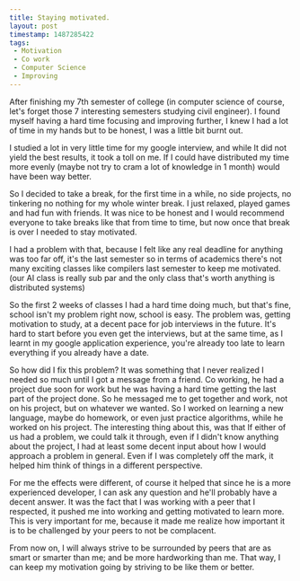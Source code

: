 ```yaml
---
title: Staying motivated.
layout: post
timestamp: 1487285422
tags:
 - Motivation
 - Co work
 - Computer Science
 - Improving
---
```


After finishing my 7th semester of college (in computer science of course, let's forget those 7 interesting semesters studying civil engineer). I found myself having a hard time focusing and improving further, I knew I had a lot of time in my hands but to be honest, I was a little bit burnt out.

I studied a lot in very little time for my google interview, and while It did not yield the best results, it took a toll on me. If I could have distributed my time more evenly (maybe not try to cram a lot of knowledge in 1 month) would have been way better.

So I decided to take a break, for the first time in a while, no side projects, no tinkering no nothing for my whole winter break. I just relaxed, played games and had fun with friends. It was nice to be honest and I would recommend everyone to take breaks like that from time to time, but now once that break is over I needed to stay motivated.

I had a problem with that, because I felt like any real deadline for anything was too far off, it's the last semester so in terms of academics there's not many exciting classes like compilers last semester to keep me motivated. (our AI class is really sub par and the only class that's worth anything is distributed systems)

So the first 2 weeks of classes I had a hard time doing much, but that's fine, school isn't my problem right now, school is easy. The problem was, getting motivation to study, at a decent pace for job interviews in the future. It's hard to start before you even get the interviews, but at the same time, as I learnt in my google application experience, you're already too late to learn everything if you already have a date.  

So how did I fix this problem? It was something that I never realized I needed so much until I got a message from a friend. Co working, he had a project due soon for work but he was having a hard time getting the last part of the project done. So he messaged me to get together and work, not on his project, but on whatever we wanted. So I worked on learning a new language, maybe do homework, or even just practice algorithms, while he worked on his project. The interesting thing about this, was that If either of us had a problem, we could talk it through, even if I didn't know anything about the project, I had at least some decent input about how I would approach a problem in general. Even if I was completely off the mark, it helped him think of things in a different perspective.   

For me the effects were different, of course it helped that since he is a more experienced developer, I can ask any question and he'll probably have a decent answer. It was the fact that I was working with a peer that I respected, it pushed me into working and getting motivated to learn more. This is very important for me, because it made me realize how important it is to be challenged by your peers to not be complacent.   

From now on, I will always strive to be surrounded by peers that are as smart or smarter than me; and be more hardworking than me. That way, I can keep my motivation going by striving to be like them or better.
